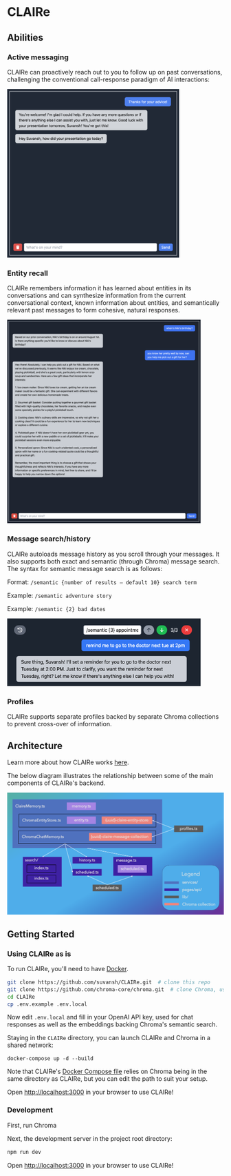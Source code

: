 # CLAIRe

## Abilities
### Active messaging
CLAIRe can proactively reach out to you to follow up on past conversations, challenging the conventional call-response paradigm of AI interactions:

<img src="images/active.png" alt="Active Messaging" width="400" />

### Entity recall
CLAIRe remembers information it has learned about entities in its conversations and can synthesize information from the current conversational context, known information about entities, and semantically relevant past messages to form cohesive, natural responses.

<img src="images/entity.png" alt="Entity Recall" width="450" />

### Message search/history
CLAIRe autoloads message history as you scroll through your messages. It also supports both exact and semantic (through Chroma) message search. The syntax for semantic message search is as follows:

Format: `/semantic {number of results – default 10} search term`

Example: `/semantic adventure story`

Example: `/semantic {2} bad dates`

<img src="images/search.png" alt="Semantic Search" width="450" />

### Profiles
CLAIRe supports separate profiles backed by separate Chroma collections to prevent cross-over of information.

## Architecture
Learn more about how CLAIRe works [here](https://brilliantly.ai/blog/claire/).

The below diagram illustrates the relationship between some of the main components of CLAIRe's backend.

<img src="images/arch.png" alt="Architecture" width="800">

## Getting Started

### Using CLAIRe as is
To run CLAIRe, you'll need to have [Docker](https://www.docker.com/get-started/).

```bash
git clone https://github.com/suvansh/CLAIRe.git  # clone this repo
git clone https://github.com/chroma-core/chroma.git  # clone Chroma, used for the DB
cd CLAIRe
cp .env.example .env.local
```
Now edit `.env.local` and fill in your OpenAI API key, used for chat responses as well as the embeddings backing Chroma's semantic search.

Staying in the `CLAIRe` directory, you can launch CLAIRe and Chroma in a shared network:
```
docker-compose up -d --build
```

Note that CLAIRe's [Docker Compose file](docker-compose.yml) relies on Chroma being in the same directory as CLAIRe, but you can edit the path to suit your setup.

Open [http://localhost:3000](http://localhost:3000) in your browser to use CLAIRe!

### Development
First, run Chroma 

Next, the development server in the project root directory:

```bash
npm run dev
```

Open [http://localhost:3000](http://localhost:3000) in your browser to use CLAIRe!
